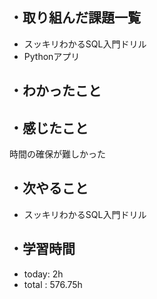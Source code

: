 ## ・取り組んだ課題一覧
- スッキリわかるSQL入門ドリル
- Pythonアプリ


## ・わかったこと


## ・感じたこと
時間の確保が難しかった


## ・次やること
- スッキリわかるSQL入門ドリル

## ・学習時間
- today:  2h
- total  : 576.75h

